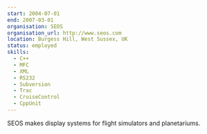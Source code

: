 ```yaml
---
start: 2004-07-01
end: 2007-03-01
organisation: SEOS
organisation_url: http://www.seos.com
location: Burgess Hill, West Sussex, UK
status: employed
skills:
  - C++
  - MFC
  - XML
  - RS232
  - Subversion
  - Trac
  - CruiseControl
  - CppUnit
---
```

SEOS makes display systems for flight simulators and planetariums.